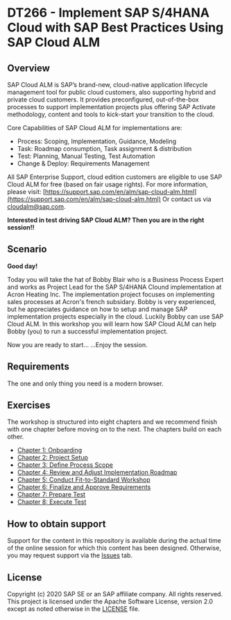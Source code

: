 # DT266 - Implement SAP S/4HANA Cloud with SAP Best Practices Using SAP Cloud ALM

## Overview

SAP Cloud ALM is SAP’s brand-new, cloud-native application lifecycle management tool for public cloud customers, also supporting hybrid and private cloud customers. It provides preconfigured, out-of-the-box processes to support implementation projects plus offering SAP Activate methodology, content and tools to kick-start your transition to the cloud. 

Core Capabilities of SAP Cloud ALM for implementations are:
- Process: Scoping, Implementation, Guidance, Modeling
- Task: Roadmap consumption, Task assignment & distribution
- Test: Planning, Manual Testing, Test Automation
- Change & Deploy: Requirements Management

All SAP Enterprise Support, cloud edition customers are eligible to use SAP Cloud ALM for free (based on fair usage rights). For more information, please visit: [https://support.sap.com/en/alm/sap-cloud-alm.html](https://support.sap.com/en/alm/sap-cloud-alm.html)
Or contact us via [cloudalm@sap.com](cloudalm@sap.com).

**Interested in test driving SAP Cloud ALM? Then you are in the right session!!**

## Scenario

**Good day!**

Today you will take the hat of Bobby Blair who is a Business Process Expert and works as Project Lead for the SAP S/4HANA Clound implementation at Acron Heating Inc. 
The implementation project focuses on implementing sales processes at Acron's french subsidary.
Bobby is very experienced, but he appreciates guidance on how to setup and manage SAP implementation projects especially in the cloud. Luckily Bobby can use SAP Cloud ALM.
In this workshop you will learn how SAP Cloud ALM can help Bobby (you) to run a successful implementation project. 

Now you are ready to start… 
…Enjoy the session.

## Requirements

The one and only thing you need is a modern browser.

## Exercises

The workshop is structured into eight chapters and we recommend finish with one chapter before moving on to the next. The chapters build on each other.

- [Chapter 1: Onboarding](exercises/Chapter1/Markdown.md)
- [Chapter 2: Project Setup](exercises/Chapter2/Markdown.md)
- [Chapter 3: Define Process Scope](exercises/Chapter3/Markdown.md)
- [Chapter 4: Review and Adjust Implementation Roadmap](exercises/Chapter4/Markdown.md)
- [Chapter 5: Conduct Fit-to-Standard Workshop](exercises/Chapter5/Markdown.md)
- [Chapter 6: Finalize and Approve Requirements](exercises/Chapter6/Markdown.md)
- [Chapter 7: Prepare Test](exercises/Chapter7/Markdown.md)
- [Chapter 8: Execute Test](exercises/Chapter8/Markdown.md)

## How to obtain support
Support for the content in this repository is available during the actual time of the online session for which this content has been designed. Otherwise, you may request support via the [Issues](https://github.com/SAP-samples/teched2020-DT266/issues) tab.

## License
Copyright (c) 2020 SAP SE or an SAP affiliate company. All rights reserved. This project is licensed under the Apache Software License, version 2.0 except as noted otherwise in the [LICENSE](LICENSES/Apache-2.0.txt) file.
